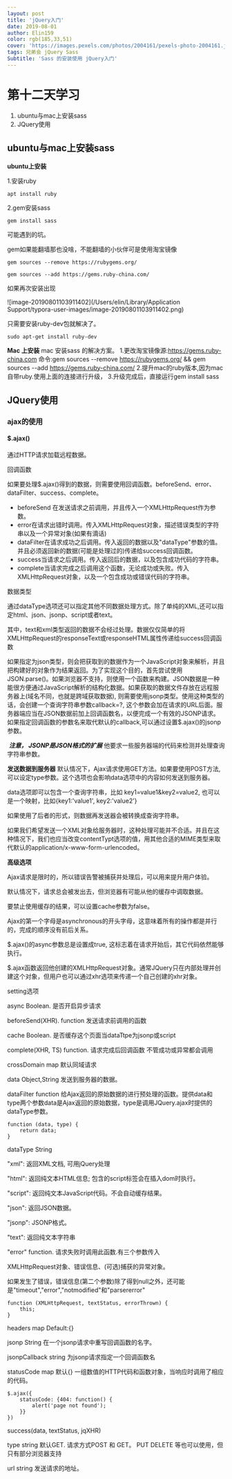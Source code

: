 ```yaml
---
layout: post
title: 'jQuery入门'
date: 2019-08-01
author: Elin159
color: rgb(185,33,51)
cover: 'https://images.pexels.com/photos/2004161/pexels-photo-2004161.jpeg?auto=compress&cs=tinysrgb&h=750&w=1260'
tags: 兄弟会 jQuery Sass
Subtitle: 'Sass 的安装使用 jQuery入门'
---
```




# 第十二天学习

1. ubuntu与mac上安装sass
2. JQuery使用



## ubuntu与mac上安装sass

**ubuntu上安装**

1.安装ruby

`apt install ruby`

2.gem安装sass

`gem install sass`

可能遇到的坑。

gem如果能翻墙那也没啥，不能翻墙的小伙伴可是使用淘宝镜像

`gem sources --remove https://rubygems.org/`

`gem sources --add https://gems.ruby-china.com/`

如果再次安装出现

![image-20190801103911402](/Users/elin/Library/Application Support/typora-user-images/image-20190801103911402.png)

只需要安装ruby-dev包就解决了。

`sudo apt-get install ruby-dev`

**Mac 上安装**
mac 安装sass 的解决方案。
1.更改淘宝镜像源:https://gems.ruby-china.com 
命令:gem sources --remove https://rubygems.org/  && gem sources --add https://gems.ruby-china.com/
2.提升mac的ruby版本,因为mac自带ruby.使用上面的连接进行升级，
3.升级完成后，直接运行gem install sass

## JQuery使用

### ajax的使用

#### $.ajax()

通过HTTP请求加载远程数据。

回调函数

如果要处理$.ajax()得到的数据，则需要使用回调函数。beforeSend、error、dataFilter、success、complete。

* beforeSend 在发送请求之前调用，并且传入一个XMLHttpRequest作为参数。
* error在请求出错时调用。传入XMLHttpRequest对象，描述错误类型的字符串以及一个异常对象(如果有滴话)
* dataFilter在请求成功之后调用。传入返回的数据以及"dataType"参数的值。并且必须返回新的数据(可能是处理过的)传递给success回调函数。
* success当请求之后调用。传入返回后的数据，以及包含成功代码的字符串。
* complete当请求完成之后调用这个函数，无论成功或失败。传入XMLHttpRequest对象，以及一个包含成功或错误代码的字符串。

数据类型

通过dataType选项还可以指定其他不同数据处理方式。除了单纯的XML,还可以指定html、json、jsonp、script或者text。

其中，text和xml类型返回的数据不会经过处理。数据仅仅简单的将XMLHttpRequest的responseText或responseHTML属性传递给success回调函数

如果指定为json类型，则会把获取到的数据作为一个JavaScript对象来解析，并且把构建好的对象作为结果返回。为了实现这个目的，首先尝试使用JSON.parse()。如果浏览器不支持，则使用一个函数来构建。JSON数据是一种能很方便通过JavaScript解析的结构化数据。如果获取的数据文件存放在远程服务器上(域名不同，也就是跨域获取数据),  则需要使用jsonp类型。使用这种类型的话，会创建一个查询字符串参数callback=?, 这个参数会加在请求的URL后面。服务器端应当在JSON数据前加上回调函数名，以便完成一个有效的JSONP请求。如果指定回调函数的参数名来取代默认的callback,可以通过设置$.ajax()的jsonp参数。

​	***注意， JSONP是JSON格式的扩展*** 他要求一些服务器端的代码来检测并处理查询字符串参数。



**发送数据到服务器**
默认情况下，Ajax请求使用GET方法。如果要使用POST方法, 可以设定type参数。这个选项也会影响data选项中的内容如何发送到服务器。



data选项即可以包含一个查询字符串，比如 key1=value1&key2=value2, 也可以是一个映射，比如{key1:'value1', key2:'value2'}

如果使用了后者的形式，则数据再发送器会被转换成查询字符串。

如果我们希望发送一个XML对象给服务器时，这种处理可能并不合适。并且在这种情况下，我们也应当改变contentTypt选项的值，用其他合适的MIME类型来取代默认的application/x-www-form-urlencoded。

**高级选项**

Ajax请求是限时的，所以错误告警被捕获并处理后，可以用来提升用户体验。

默认情况下，请求总会被发出去，但浏览器有可能从他的缓存中调取数据。

要禁止使用缓存的结果，可以设置cache参数为false。

Ajax的第一个字母是asynchronous的开头字母，这意味着所有的操作都是并行的，完成的顺序没有前后关系。

$.ajax()的async参数总是设置成true, 这标志着在请求开始后，其它代码依然能够执行。

$.ajax函数返回他创建的XMLHttpRequest对象。通常JQuery只在内部处理并创建这个对象，但用户也可以通过xhr选项来传递一个自己创建的xhr对象。



setting选项

async     	Boolean.    是否开启异步请求

beforeSend(XHR).  function   发送请求前调用的函数

cache		Boolean.  	是否缓存这个页面当dataTtpe为jsonp或script

complete(XHR, TS)	function.    请求完成后回调函数 不管成功或异常都会调用

crossDomain	map	默认同域请求

data	Object,String	发送到服务器的数据。

dataFilter 	function		给Ajax返回的原始数据的进行预处理的函数。提供data和type两个参数data是Ajax返回的原始数据，type是调用JQuery.ajax时提供的dataType参数。

```
function (data, type) {
	return data;
}
```

dataType		String	

"xml": 返回XML文档, 可用jQuery处理

"html": 返回纯文本HTML信息; 包含的script标签会在插入dom时执行。

"script": 返回纯文本JavaScript代码。不会自动缓存结果。

"json": 返回JSON数据。

"jsonp": JSONP格式。

"text": 返回纯文本字符串



"error"	function. 请求失败时调用此函数.有三个参数传入

XMLHttpRequest对象、错误信息、(可选)捕获的异常对象。

如果发生了错误，错误信息(第二个参数)除了得到null之外，还可能是"timeout","error","notmodified"和"parsererror"

```
function (XMLHttpRequest, textStatus, errorThrown) {
	this;
}
```

headers 	map 		Default:{}

jsonp 	String	在一个jsonp请求中重写回调函数的名字。

jsonpCallback 	string    为jsonp请求指定一个回调函数名

statusCode	map	默认{}	一组数值的HTTP代码和函数对象，当响应时调用了相应的代码。

```
$.ajax({
	statusCode: {404: function() {
		alert('page not found');
	}}
})
```



success(data, textStatus, jqXHR)

type	string	默认GET. 请求方式POST 和 GET。 PUT DELETE 等也可以使用，但只有部分浏览器支持

url		string	发送请求的地址。